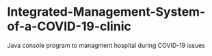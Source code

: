 # Integrated-Management-System-of-a-COVID-19-clinic
Java console program to managment hospital during COVID-19 issues
